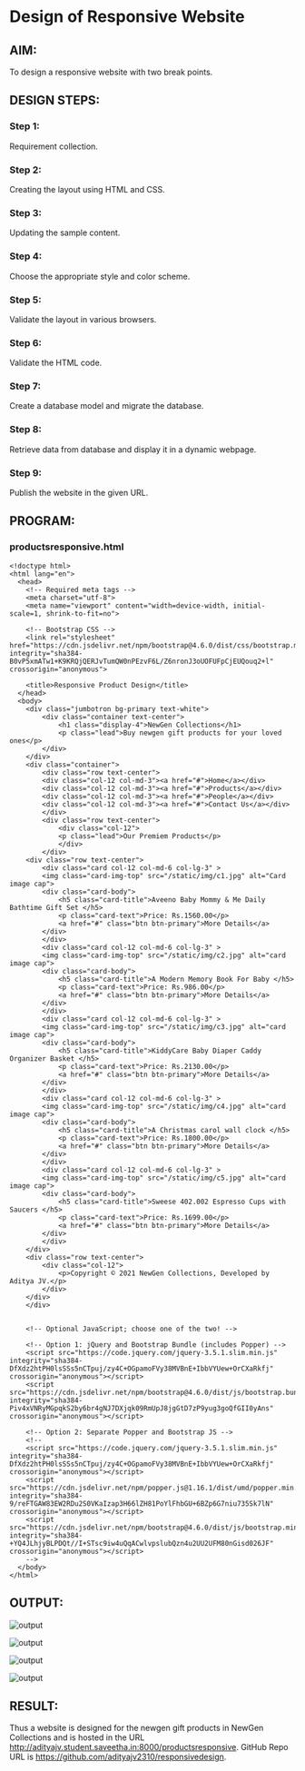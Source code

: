 # Design of Responsive Website
## AIM:
To design a responsive website with two break points.

## DESIGN STEPS:
### Step 1: 
Requirement collection.
### Step 2:
Creating the layout using HTML and CSS.
### Step 3:
Updating the sample content.
### Step 4:
Choose the appropriate style and color scheme.
### Step 5:
Validate the layout in various browsers.
### Step 6:
Validate the HTML code.
### Step 7:
Create a database model and migrate the database.
### Step 8:
Retrieve data from database and display it in a dynamic webpage.
### Step 9:
Publish the website in the given URL.

## PROGRAM:

### productsresponsive.html
~~~
<!doctype html>
<html lang="en">
  <head>
    <!-- Required meta tags -->
    <meta charset="utf-8">
    <meta name="viewport" content="width=device-width, initial-scale=1, shrink-to-fit=no">

    <!-- Bootstrap CSS -->
    <link rel="stylesheet" href="https://cdn.jsdelivr.net/npm/bootstrap@4.6.0/dist/css/bootstrap.min.css" integrity="sha384-B0vP5xmATw1+K9KRQjQERJvTumQW0nPEzvF6L/Z6nronJ3oUOFUFpCjEUQouq2+l" crossorigin="anonymous">

    <title>Responsive Product Design</title>
  </head>
  <body>
    <div class="jumbotron bg-primary text-white">
        <div class="container text-center">
            <h1 class="display-4">NewGen Collections</h1>
            <p class="lead">Buy newgen gift products for your loved ones</p>
        </div>
    </div>
    <div class="container">
        <div class="row text-center">
        <div class="col-12 col-md-3"><a href="#">Home</a></div>
        <div class="col-12 col-md-3"><a href="#">Products</a></div>
        <div class="col-12 col-md-3"><a href="#">People</a></div> 
        <div class="col-12 col-md-3"><a href="#">Contact Us</a></div>   
        </div>
        <div class="row text-center">
            <div class="col-12">
            <p class="lead">Our Premiem Products</p>    
            </div>
        </div>
    <div class="row text-center">
        <div class="card col-12 col-md-6 col-lg-3" >
        <img class="card-img-top" src="/static/img/c1.jpg" alt="Card image cap">
        <div class="card-body">
            <h5 class="card-title">Aveeno Baby Mommy & Me Daily Bathtime Gift Set </h5>
            <p class="card-text">Price: Rs.1560.00</p>
            <a href="#" class="btn btn-primary">More Details</a>
        </div>
        </div>
        <div class="card col-12 col-md-6 col-lg-3" >
        <img class="card-img-top" src="/static/img/c2.jpg" alt="card image cap">
        <div class="card-body">
            <h5 class="card-title">A Modern Memory Book For Baby </h5>
            <p class="card-text">Price: Rs.986.00</p>
            <a href="#" class="btn btn-primary">More Details</a>
        </div>
        </div>
        <div class="card col-12 col-md-6 col-lg-3" >
        <img class="card-img-top" src="/static/img/c3.jpg" alt="card image cap">
        <div class="card-body">
            <h5 class="card-title">KiddyCare Baby Diaper Caddy Organizer Basket </h5>
            <p class="card-text">Price: Rs.2130.00</p>
            <a href="#" class="btn btn-primary">More Details</a>
        </div>
        </div>
        <div class="card col-12 col-md-6 col-lg-3" >
        <img class="card-img-top" src="/static/img/c4.jpg" alt="card image cap">
        <div class="card-body">
            <h5 class="card-title">A Christmas carol wall clock </h5>
            <p class="card-text">Price: Rs.1800.00</p>
            <a href="#" class="btn btn-primary">More Details</a>
        </div>
        </div>
        <div class="card col-12 col-md-6 col-lg-3" >
        <img class="card-img-top" src="/static/img/c5.jpg" alt="card image cap">
        <div class="card-body">
            <h5 class="card-title">Sweese 402.002 Espresso Cups with Saucers </h5>
            <p class="card-text">Price: Rs.1699.00</p>
            <a href="#" class="btn btn-primary">More Details</a>
        </div>
        </div>
    </div>
    <div class="row text-center">
        <div class="col-12">
            <p>Copyright © 2021 NewGen Collections, Developed by Aditya JV.</p>
        </div>
    </div>
    </div>


    <!-- Optional JavaScript; choose one of the two! -->

    <!-- Option 1: jQuery and Bootstrap Bundle (includes Popper) -->
    <script src="https://code.jquery.com/jquery-3.5.1.slim.min.js" integrity="sha384-DfXdz2htPH0lsSSs5nCTpuj/zy4C+OGpamoFVy38MVBnE+IbbVYUew+OrCXaRkfj" crossorigin="anonymous"></script>
    <script src="https://cdn.jsdelivr.net/npm/bootstrap@4.6.0/dist/js/bootstrap.bundle.min.js" integrity="sha384-Piv4xVNRyMGpqkS2by6br4gNJ7DXjqk09RmUpJ8jgGtD7zP9yug3goQfGII0yAns" crossorigin="anonymous"></script>

    <!-- Option 2: Separate Popper and Bootstrap JS -->
    <!--
    <script src="https://code.jquery.com/jquery-3.5.1.slim.min.js" integrity="sha384-DfXdz2htPH0lsSSs5nCTpuj/zy4C+OGpamoFVy38MVBnE+IbbVYUew+OrCXaRkfj" crossorigin="anonymous"></script>
    <script src="https://cdn.jsdelivr.net/npm/popper.js@1.16.1/dist/umd/popper.min.js" integrity="sha384-9/reFTGAW83EW2RDu2S0VKaIzap3H66lZH81PoYlFhbGU+6BZp6G7niu735Sk7lN" crossorigin="anonymous"></script>
    <script src="https://cdn.jsdelivr.net/npm/bootstrap@4.6.0/dist/js/bootstrap.min.js" integrity="sha384-+YQ4JLhjyBLPDQt//I+STsc9iw4uQqACwlvpslubQzn4u2UU2UFM80nGisd026JF" crossorigin="anonymous"></script>
    -->
  </body>
</html>
~~~

## OUTPUT:
![output](./static/img/o1.png)

![output](./static/img/o2.png)

![output](./static/img/o3.png)

![output](./static/img/o4.png)


## RESULT:
Thus a website is designed for the newgen gift products in NewGen Collections and is hosted in the URL http://adityajv.student.saveetha.in:8000/productsresponsive. GitHub Repo URL is https://github.com/adityajv2310/responsivedesign.